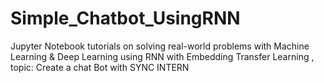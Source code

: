 # Simple_Chatbot_UsingRNN
Jupyter Notebook tutorials on solving real-world problems with Machine Learning &amp; Deep Learning using  RNN with Embedding Transfer Learning , topic: Create a chat Bot with SYNC INTERN 
